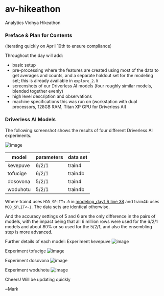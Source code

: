 # av-hikeathon
Analytics Vidhya Hikeathon

### Preface & Plan for Contents
(iterating quickly on April 10th to ensure compliance)

Throughout the day will add:
* basic setup
* pre-processing where the features are created using most of the data to get averages and counts, and a separate holdout set for the modeling set; this is already available in `explore_2.R`
* screenshots of our Driverless AI models (four roughly similar models, blended together evenly)
* high level description and observations
* machine specifications this was run on (workstation with dual processors, 128GB RAM, Titan XP GPU for Driverless AI)

### Driverless AI Models ###

The following screenshot shows the results of four different Driverless AI experiments.

![image](https://user-images.githubusercontent.com/2976822/55935672-cdd84d80-5bf9-11e9-9217-fa8b340d3b63.png)

model | parameters | data set
--- | --- | ---
kevepuve | 6/2/1 | train4 
tofucige | 6/2/1 | train4b
dosovona | 5/2/1 | train4 
woduhotu | 5/2/1 | train4b

Where train4 uses `MOD_SPLIT<-0` in [modeling_day1.R line 38](https://github.com/mlandry22/av-hikeathon/blob/488015be3d6efab47081fc45e20b875e60434ca2/modeling_day1.R#L38) and train4b uses `MOD_SPLIT<-1`. The data sets are identical otherwise.

And the accuracy settings of 5 and 6 are the only difference in the pairs of models, with the impact being that all 6 million rows were used for the 6/2/1 models and about 80% or so used for the 5/2/1, and also the ensembling step is more advanced.

Further details of each model:
Experiment kevepuve
![image](https://user-images.githubusercontent.com/2976822/55935615-a08b9f80-5bf9-11e9-9d5d-1c2891b18893.png)

Experiment tofucige
![image](https://user-images.githubusercontent.com/2976822/55935570-894cb200-5bf9-11e9-9243-bc7310448c6a.png)

Experiment dosovona
![image](https://user-images.githubusercontent.com/2976822/55935519-6de1a700-5bf9-11e9-8668-d7f55d79d65f.png)

Experiment woduhotu
![image](https://user-images.githubusercontent.com/2976822/55935460-4d195180-5bf9-11e9-9a71-e75cbbcd7699.png)

Cheers!
Will be updating quickly

~Mark
